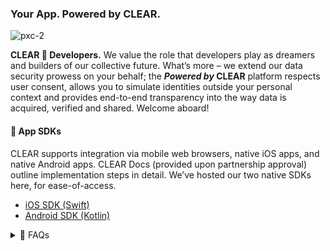 ### Your App. Powered by CLEAR.
![pxc-2](https://github.com/clearsecureidentity/.github/assets/111535748/3169b7b2-724e-4405-b0b2-fd7f7355773f)


**CLEAR  💙  Developers.** We value the role that developers play as dreamers and builders of our collective future. What’s more – we extend our data security prowess on your behalf; the **_Powered by_ CLEAR** platform respects user consent, allows you to simulate identities outside your personal context and provides end-to-end transparency into the way data is acquired, verified and shared. Welcome aboard!

#### 🔵 App SDKs
CLEAR supports integration via mobile web browsers, native iOS apps, and native Android apps. CLEAR Docs (provided upon partnership approval) outline implementation steps in detail. We’ve hosted our two native SDKs here, for ease-of-access.
- [iOS SDK (Swift)](https://github.com/clearsecureidentity/clear-ios-sdk)
- [Android SDK (Kotlin)](https://github.com/clearsecureidentity/clear-android-sdk)

<details>
<summary>🔵 FAQs</summary>
</details>
